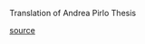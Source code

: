Translation of Andrea Pirlo Thesis

[source](https://www.figc.it/media/124922/andrea-pirlo_tesi.pdf)

